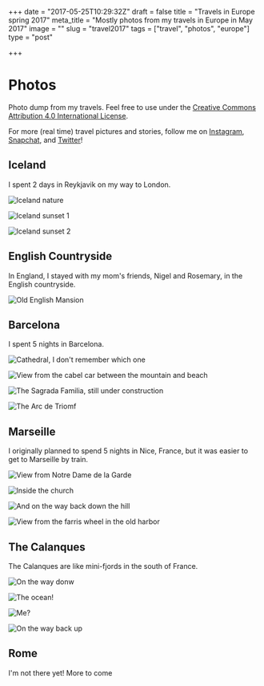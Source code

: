 +++
date = "2017-05-25T10:29:32Z"
draft = false
title = "Travels in Europe spring 2017"
meta_title = "Mostly photos from my travels in Europe in May 2017"
image = ""
slug = "travel2017"
tags = ["travel", "photos", "europe"]
type = "post"

+++

Photos
===
Photo dump from my travels.  Feel free to use under the 
<a rel="license" href="http://creativecommons.org/licenses/by/4.0/">
Creative Commons Attribution 4.0 International License</a>.

For more (real time) travel pictures and stories, follow me on 
[Instagram](https://www.instagram.com/matthewtbentley), 
[Snapchat](https://www.snapchat.com/add/matteotom), and
[Twitter](https://twitter.com/Matteotom)!
<!--more--> 

Iceland
---
I spent 2 days in Reykjavik on my way to London.

![Iceland nature](/content/travel/iceland1.jpg)

![Iceland sunset 1](/content/travel/iceland2.jpg)

![Iceland sunset 2](/content/travel/iceland3.jpg)

English Countryside
---
In England, I stayed with my mom's friends, Nigel and Rosemary, in the English 
countryside.

![Old English Mansion](/content/travel/england1.jpg)

Barcelona
---
I spent 5 nights in Barcelona.

![Cathedral, I don't remember which one](/content/travel/barcelona1.jpg)

![View from the cabel car between the mountain and beach](/content/travel/barcelona2.jpg)

![The Sagrada Familia, still under construction](/content/travel/barcelona3.jpg)

![The Arc de Triomf](/content/travel/barcelona4.jpg)

Marseille
---
I originally planned to spend 5 nights in Nice, France, but it was easier to get
to Marseille by train.

![View from Notre Dame de la Garde](/content/travel/marseille4.jpg)

![Inside the church](/content/travel/marseille2.jpg)

![And on the way back down the hill](/content/travel/marseille3.jpg)

![View from the farris wheel in the old harbor](/content/travel/marseille4.jpg)

The Calanques
---
The Calanques are like mini-fjords in the south of France.

![On the way donw](/content/travel/calanques1.jpg)

![The ocean!](/content/travel/calanques2.jpg)

![Me?](/content/travel/calanques3.jpg)

![On the way back up](/content/travel/calanques4.jpg)


Rome
---
I'm not there yet! More to come
